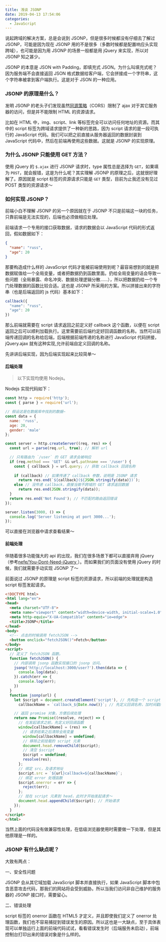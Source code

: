 ```yaml
---
title: 浅谈 JSONP
date: 2019-04-13 17:54:06
categories:
  - JavaScript
---
```


说起跨域的解决方案，总是会说到 JSONP，但是很多时候都没有仔细去了解过 JSONP，可能是因为现在 JSONP 用的不是很多（多数时候都是配置响应头实现跨域），也可能是因为用 JSONP 的场景一般都是用 jQuery 来实现，所以对 JSONP 知之甚少。

JSONP 的本意是 JSON with Padding，即填充式 JSON。为什么叫填充式呢？因为服务端不会直接返回 JSON 格式数据给客户端，它会拼接成一个字符串，这个字符串被拿到客户端执行。这是对于 JSON 的一种应用。

### JSONP 的原理是什么？

发明 JSONP 的老头子们发现虽然[同源策略](https://developer.mozilla.org/zh-CN/docs/Web/Security/Same-origin_policy)（CORS）限制了 ajax 对于其它服务器的访问，但是并不能限制 HTML 的资源请求。

<!-- more -->

比如在 HTML 中，img、script、link 等标签完全可以访问任何地址的资源。而其中的 script 标签为跨域请求提供了一种新的思路，因为 script 请求的是一段可执行的 JavaScript 代码。我们可以把之前直接从服务器返回的数据封装到 JavaScript 代码中，然后在前端再使用这些数据。这就是 JSONP 的实现原理。

### 为什么 JSONP 只能使用 GET 方法？

使用 jQuery 的 `$.ajax` 进行 JSONP 请求时，type 属性总是选择为 `GET`，如果填为 `POST`，就会报错，这是为什么呢？其实理解 JSONP 的原理之后，这就很好理解了。原因就是 script 标签的资源请求只能是 `GET` 类型，目前为止我还没有见过 POST 类型的资源请求～

### 如何实现 JSONP？

前端小白不理解 JSONP 的另一个原因就在于 JSONP 不只是前端这一块的任务，只靠前端是无法实现的，后端也必须做相应处理。

前端请求一个专用的接口获取数据，请求的数据会以 JavaScript 代码的形式返回，假如数据如下：

```json
{
  "name": "russ",
  "age": 20
}
```

那要构造成什么样的 JavaScript 代码才能被前端使用到呢？最容易想到的就是把数据赋值给一个全局变量，或者把数据扔到函数里面。扔给全局变量的话会导致一些问题（全局暴露、命名冲突、数据处理逻辑分散……），所以把数据扔给一个专门处理数据的函数比较合适。这也是 JSONP 所采用的方案。所以拼接出来的字符串（也是后端返回的 js 代码）基本如下：

```js
callback({
  "name": "russ",
  "age": 20
})
```

那么前端就需要在 script 请求返回之前定义好 callback 这个函数，以便在 script 返回之后可以顺利加载执行。这里需要前后端约定好回调函数的名称。当然可以前端传递回调的名称给后端，后端根据前端传递的名称进行 JavaScript 代码拼接，jQuery.ajax 就有这种实现,允许前端自定义回调的名称。

先讲讲后端实现，因为后端实现起来比较简单～

#### 后端处理

> 以下实现均使用 Nodejs。

Nodejs 实现代码如下：

```js
const http = require('http');
const { parse } = require('url');

// 假设这是在数据库中找到的数据~
const data = {
  name: 'russ',
  age: 20,
  gender: 'male'
};

const server = http.createServer((req, res) => {
  const url = parse(req.url, true); // 解析 url

  // 只有路由为 `/user` 的 GET 请求会被响应
  if (req.method === 'GET' && url.pathname === '/user') {
    const { callback } = url.query; // 获取 callback 回调名称
    
    if (callback) // 如果传递了 callback 参数，说明是 JSONP 请求
      return res.end(`${callback}(${JSON.stringify(data)})`);
    else // 没传递 callback，直接当做不跨域的 GET 请求返回数据
      return res.end(JSON.stringify(data));
  }
  return res.end('Not Found'); // 不匹配的路由返回错误
});

server.listen(3000, () => {
  console.log('Server listening at port 3000...');
});
```

可以直接在浏览器中请求查看结果～

#### 前端处理

伴随着很多功能强大的 api 的出现，我们在很多场景下都可以直接弃用 jQuery（参考[nefe/You-Dont-Need-jQuery 
](https://github.com/nefe/You-Dont-Need-jQuery)）。而如果我们的页面没有使用 jQuery 的时候，我们就需要手动实现 JSONP 了～

前面说过 JSONP 的原理是 script 标签的资源请求，所以前端的处理就是构造 script 标签发起请求。

```html
<!DOCTYPE html>
<html lang="en">
<head>
  <meta charset="UTF-8">
  <meta name="viewport" content="width=device-width, initial-scale=1.0">
  <meta http-equiv="X-UA-Compatible" content="ie=edge">
  <title>JSONP</title>
</head>
<body>
  <!-- 点击的时候调用 fetchJSON -->
  <button onclick="fetchJSON()">Fetch</button>
</body>
<script>
  // 定义了 fetchJSON 函数。
  function fetchJSON() {
    // 内部调用 jsonp 函数实现接口的 jsonp 访问。
    jsonp('http://localhost:3000/user?').then(data => {
      console.log(data);
    }).catch(err => {
      console.log(err);
    })
  }
  function jsonp(url) {
    let $script = document.createElement('script'), // 先构造一个 script 元素
      callbackName = `callback_${Date.now()}`; // 先定义回调名称，加时间戳防止缓存

    // 返回 promise 对象，方便后续处理
    return new Promise((resolve, reject) => {
      // 在发起请求之前，先定义好回调函数
      window[callbackName] = (res) => {
        // 请求结束之后清除全局变量
        window[callbackName] = undefined;
        // 移除之前挂载的 script 元素
        document.head.removeChild($script);
        // 清空 $script
        $script = undefined;
        resolve(res);
      };
      // 绑定 src，及请求地址
      $script.src = `${url}callback=${callbackName}`;
      // 绑定 error 处理函数
      $script.onerror = err => {
        reject(err);
      };
      // 挂在 script 元素到 head，此时才开始发起请求～
      document.head.appendChild($script); // 开始请求
    });
  }
</script>
</html>
```

当然上面的代码没有做兼容性处理，在低级浏览器使用时需要做一下处理，但是其他原理是一样的。

### JSONP 有什么缺点呢？

大致有两点：

一、安全性问题

JSONP 会从其它域加载 JavaScript 脚本并直接执行，如果 JavaScript 脚本中包含恶意攻击代码，那我们的网站将会受到威胁。所以当我们访问非自己维护的服务器的 JSONP 接口时，需要留心。

二、错误处理

script 标签的 onerror 函数在 HTML5 才定义，并且即使我们定义了 onerror 处理函数，我们也不容易捕捉到错误发生的原因。所以这也是一大缺点，至于具体表现可以单独运行上面的前端代码试试，看看错误发生时（后端服务未启动），前端控制台打印出来的错误对象是什么样的。